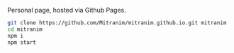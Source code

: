 Personal page, hosted via Github Pages.

```sh
git clone https://github.com/Mitranim/mitranim.github.io.git mitranim
cd mitranim
npm i
npm start
```
